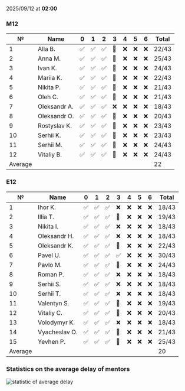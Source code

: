 2025/09/12 at **02:00**
### M12
|№|Name|0|1|2|3|4|5|6|Total|
|-----|-----|-----|-----|-----|-----|-----|-----|-----|-----|
|1|Alla B.|✅|✅|✅|🔄|❌|❌|❌|22/43|
|2|Anna M.|✅|✅|✅|🔄|❌|❌|❌|25/43|
|3|Ivan K.|✅|✅|✅|🔄|❌|❌|❌|24/43|
|4|Mariia K.|✅|✅|✅|🔄|❌|❌|❌|22/43|
|5|Nikita P.|✅|✅|✅|🔄|❌|❌|❌|21/43|
|6|Oleh C.|✅|✅|✅|🔄|❌|❌|❌|21/43|
|7|Oleksandr A.|✅|✅|✅|❌|❌|❌|❌|18/43|
|8|Oleksandr O.|✅|✅|✅|🔄|❌|❌|❌|20/43|
|9|Rostyslav K.|✅|✅|✅|🔄|❌|❌|❌|23/43|
|10|Serhii K.|✅|✅|✅|🔄|❌|❌|❌|23/43|
|11|Serhii M.|✅|✅|✅|🔄|❌|❌|❌|24/43|
|12|Vitaliy B.|✅|✅|✅|🔄|❌|❌|❌|24/43|
|Average|||||||||22|
### E12
|№|Name|0|1|2|3|4|5|6|Total|
|-----|-----|-----|-----|-----|-----|-----|-----|-----|-----|
|1|Ihor K.|✅|✅|✅|❌|❌|❌|❌|18/43|
|2|Illia T.|✅|✅|✅|🔄|❌|❌|❌|19/43|
|3|Nikita I.|✅|✅|✅|❌|❌|❌|❌|18/43|
|4|Oleksandr H.|✅|✅|✅|❌|❌|❌|❌|18/43|
|5|Oleksandr K.|✅|✅|✅|🔄|❌|❌|❌|22/43|
|6|Pavel U.|✅|✅|✅|✅|❌|❌|❌|30/43|
|7|Pavlo M.|✅|✅|✅|🔄|❌|❌|❌|24/43|
|8|Roman P.|✅|✅|✅|❌|❌|❌|❌|18/43|
|9|Serhii S.|✅|✅|✅|❌|❌|❌|❌|18/43|
|10|Serhii T.|✅|✅|✅|❌|❌|❌|❌|18/43|
|11|Valentyn S.|✅|✅|✅|🔄|❌|❌|❌|19/43|
|12|Vitaliy C.|✅|✅|✅|🔄|❌|❌|❌|20/43|
|13|Volodymyr K.|✅|✅|✅|❌|❌|❌|❌|18/43|
|14|Vyacheslav O.|✅|✅|✅|🔄|❌|❌|❌|21/43|
|15|Yevhen P.|✅|✅|✅|🔄|❌|❌|❌|25/43|
|Average|||||||||20|

### Statistics on the average delay of mentors
![statistic of average delay](https://docs.google.com/spreadsheets/d/e/2PACX-1vTRGxaJWiz7gJtvcjwtHPyyd5ju-BPGGEvp5XTIwGS92XWrY8xHYajrexYFqIVDSJIX7LGb8XaB6X3S/pubchart?oid=1439917493&format=image)

